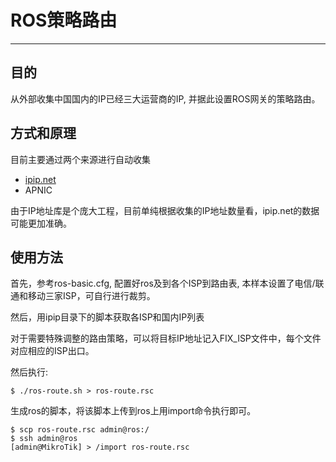 # ROS策略路由

-------------------

## 目的

从外部收集中国国内的IP已经三大运营商的IP, 并据此设置ROS网关的策略路由。

## 方式和原理

目前主要通过两个来源进行自动收集
 * [ipip.net](http://ipip.net)
 * APNIC

由于IP地址库是个庞大工程，目前单纯根据收集的IP地址数量看，ipip.net的数据可能更加准确。

## 使用方法

首先，参考ros-basic.cfg, 配置好ros及到各个ISP到路由表, 本样本设置了电信/联通和移动三家ISP，可自行进行裁剪。

然后，用ipip目录下的脚本获取各ISP和国内IP列表

对于需要特殊调整的路由策略，可以将目标IP地址记入FIX_ISP文件中，每个文件对应相应的ISP出口。

然后执行:

```
$ ./ros-route.sh > ros-route.rsc
```

生成ros的脚本，将该脚本上传到ros上用import命令执行即可。

```
$ scp ros-route.rsc admin@ros:/
$ ssh admin@ros
[admin@MikroTik] > /import ros-route.rsc
```
